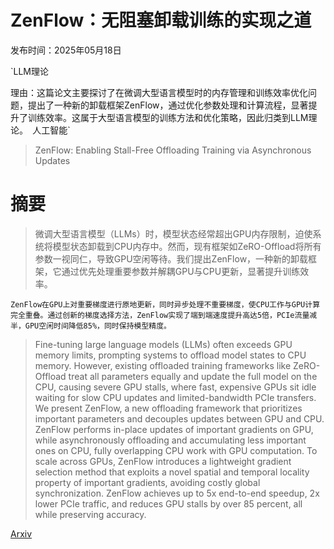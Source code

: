 # ZenFlow：无阻塞卸载训练的实现之道

发布时间：2025年05月18日

`LLM理论

理由：这篇论文主要探讨了在微调大型语言模型时的内存管理和训练效率优化问题，提出了一种新的卸载框架ZenFlow，通过优化参数处理和计算流程，显著提升了训练效率。这属于大型语言模型的训练方法和优化策略，因此归类到LLM理论。` `人工智能`

> ZenFlow: Enabling Stall-Free Offloading Training via Asynchronous Updates

# 摘要

> 微调大型语言模型（LLMs）时，模型状态经常超出GPU内存限制，迫使系统将模型状态卸载到CPU内存中。然而，现有框架如ZeRO-Offload将所有参数一视同仁，导致GPU空闲等待。我们提出ZenFlow，一种新的卸载框架，它通过优先处理重要参数并解耦GPU与CPU更新，显著提升训练效率。
    
    ZenFlow在GPU上对重要梯度进行原地更新，同时异步处理不重要梯度，使CPU工作与GPU计算完全重叠。通过创新的梯度选择方法，ZenFlow实现了端到端速度提升高达5倍，PCIe流量减半，GPU空闲时间降低85%，同时保持模型精度。
    

> Fine-tuning large language models (LLMs) often exceeds GPU memory limits, prompting systems to offload model states to CPU memory. However, existing offloaded training frameworks like ZeRO-Offload treat all parameters equally and update the full model on the CPU, causing severe GPU stalls, where fast, expensive GPUs sit idle waiting for slow CPU updates and limited-bandwidth PCIe transfers.
  We present ZenFlow, a new offloading framework that prioritizes important parameters and decouples updates between GPU and CPU. ZenFlow performs in-place updates of important gradients on GPU, while asynchronously offloading and accumulating less important ones on CPU, fully overlapping CPU work with GPU computation.
  To scale across GPUs, ZenFlow introduces a lightweight gradient selection method that exploits a novel spatial and temporal locality property of important gradients, avoiding costly global synchronization. ZenFlow achieves up to 5x end-to-end speedup, 2x lower PCIe traffic, and reduces GPU stalls by over 85 percent, all while preserving accuracy.

[Arxiv](https://arxiv.org/abs/2505.12242)
